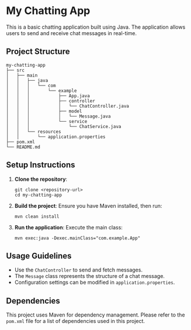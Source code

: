 # My Chatting App

This is a basic chatting application built using Java. The application allows users to send and receive chat messages in real-time.

## Project Structure

```
my-chatting-app
├── src
│   ├── main
│   │   ├── java
│   │   │   └── com
│   │   │       └── example
│   │   │           ├── App.java
│   │   │           ├── controller
│   │   │           │   └── ChatController.java
│   │   │           ├── model
│   │   │           │   └── Message.java
│   │   │           └── service
│   │   │               └── ChatService.java
│   │   └── resources
│   │       └── application.properties
├── pom.xml
└── README.md
```

## Setup Instructions

1. **Clone the repository**:
   ```
   git clone <repository-url>
   cd my-chatting-app
   ```

2. **Build the project**:
   Ensure you have Maven installed, then run:
   ```
   mvn clean install
   ```

3. **Run the application**:
   Execute the main class:
   ```
   mvn exec:java -Dexec.mainClass="com.example.App"
   ```

## Usage Guidelines

- Use the `ChatController` to send and fetch messages.
- The `Message` class represents the structure of a chat message.
- Configuration settings can be modified in `application.properties`.

## Dependencies

This project uses Maven for dependency management. Please refer to the `pom.xml` file for a list of dependencies used in this project.